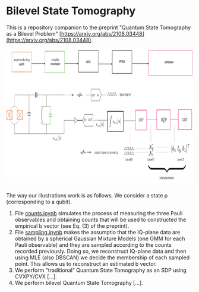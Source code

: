# Bilevel State Tomography

This is a repository companion to the preprint "Quantum State Tomography as a Bilevel Problem" [https://arxiv.org/abs/2108.03448](https://arxiv.org/abs/2108.03448). 

<p align="center">
  <img src="flow.png" alt="" width="1140" height="360" style="margin-bottom: 10px;">
</p>

The way our illustrations work is as follows. We consider a state ρ (corresponding to a qubit). 

1. File [counts.ipynb](counts.ipynb)
 simulates the process of measuring the three Pauli observables and obtaining counts that will be used to constructed the empirical b vector (see Eq. (3) of the preprint).
2. File [sampling.ipynb](sampling.ipynb) makes the assumptio that the IQ-plane data are obtained by a spherical Gaussian Mixture Models (one GMM for each Pauli observable) and they are sampled according to the counts recorded previously. Doing so, we reconstruct IQ-plane data and then using MLE (also DBSCAN) we decide the membership of each sampled point. This allows us to reconstruct an estimated b vector.
3. We perform "traditional" Quantum State Tomography as an SDP using CVXPY/CVX [...].
4. We perform bilevel Quantum State Tomography [...].
